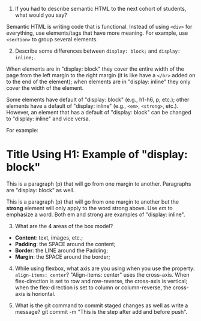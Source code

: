 1. If you had to describe semantic HTML to the next cohort of students, what would you say?

  Semantic HTML is writing code that is functional. Instead of using ```<div>``` for everything, use elements/tags that have more meaning. For example, use ```<section>``` to group several elements.

2. Describe some differences between ```display: block;``` and ```display: inline;```.

When elements are in "display: block" they cover the entire width of the page from the left margin to the right margin (it is like have a ```</br>``` added on to the end of the element); when elements are in "display: inline" they only cover the width of the element. 

Some elements have default of "display: block" (e.g., h1-h6, p, etc.); other elements have a default of "display: inline" (e.g., ```<em>```, ```<strong>```, etc.). However, an element that has a default of "display: block" can be changed to "display: inline" and vice versa.

For example:
<h1>Title Using H1: Example of "display: block"</h1>
<p>This is a paragraph (p) that will go from one margin to another. Paragraphs are "display: block" as well.</p>

<p>This is a paragraph (p) that will go from one margin to another but the <strong>strong</strong> element will only apply to the word strong above. Use <em>em</em> to emphasize a word. Both em and strong are examples of "display: inline".</p>

3. What are the 4 areas of the box model?
<ul>
  <li><strong>Content</strong>: text, images, etc.;</li>
  <li><strong>Padding</strong>: the SPACE around the content;</li>
  <li><strong>Border</strong>: the LINE around the Padding;</li>
  <li><strong>Margin</strong>: the SPACE around the border;</li>
 </ul>

4. While using flexbox, what axis are you using when you use the property: ```align-items: center```? 
"Align-items: center" uses the cross-axis. When flex-direction is set to row and row-reverse, the cross-axis is vertical; when the flex-direction is set to column or column-reverse, the cross-axis is horiontal. 

5. What is the git command to commit staged changes as well as write a message?
git commit -m "This is the step after add and before push".
